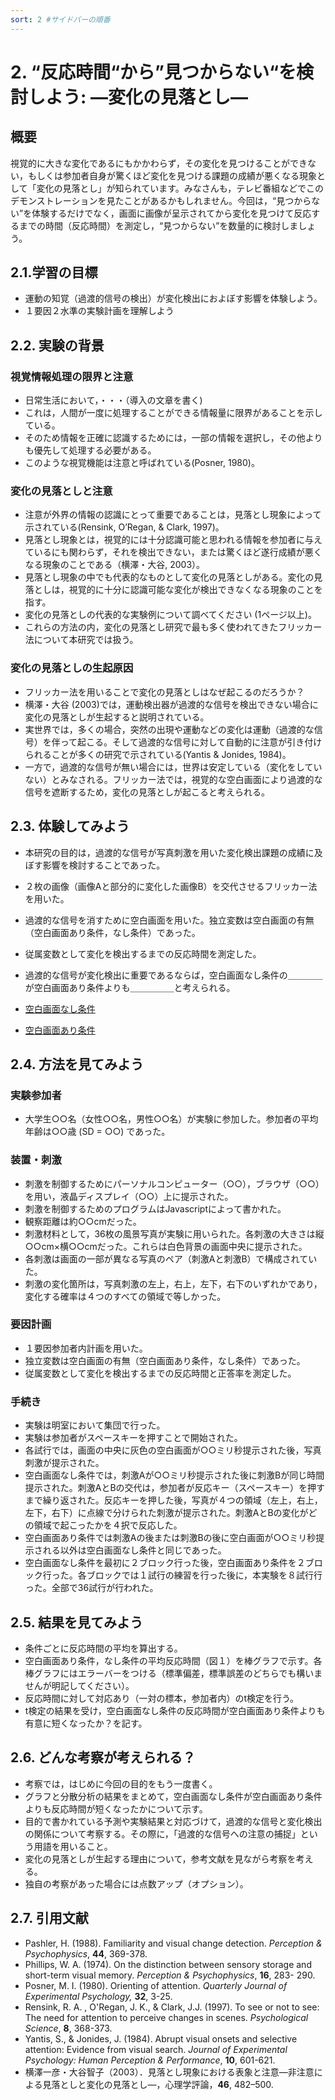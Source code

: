 ```yaml
---
sort: 2 #サイドバーの順番
---
```

# 2. “反応時間“から”見つからない“を検討しよう: ―変化の見落とし―

## **概要**
視覚的に大きな変化であるにもかかわらず，その変化を見つけることができない，もしくは参加者自身が驚くほど変化を見つける課題の成績が悪くなる現象として「変化の見落とし」が知られています。みなさんも，テレビ番組などでこのデモンストレーションを見たことがあるかもしれません。今回は，“見つからない”を体験するだけでなく，画面に画像が呈示されてから変化を見つけて反応するまでの時間（反応時間）を測定し，“見つからない”を数量的に検討しましょう。
## **2.1.学習の目標**

- 運動の知覚（過渡的信号の検出）が変化検出におよぼす影響を体験しよう。
- １要因２水準の実験計画を理解しよう

## **2.2. 実験の背景**

### **視覚情報処理の限界と注意**

- 日常生活において，・・・（導入の文章を書く)
- これは，人間が一度に処理することができる情報量に限界があることを示している。
- そのため情報を正確に認識するためには，一部の情報を選択し，その他よりも優先して処理する必要がある。
- このような視覚機能は注意と呼ばれている(Posner, 1980)。

### **変化の見落としと注意**

- 注意が外界の情報の認識にとって重要であることは，見落とし現象によって示されている(Rensink, O’Regan, & Clark, 1997)。
- 見落とし現象とは，視覚的には十分認識可能と思われる情報を参加者に与えているにも関わらず，それを検出できない，または驚くほど遂行成績が悪くなる現象のことである（横澤・大谷, 2003）。
- 見落とし現象の中でも代表的なものとして変化の見落としがある。変化の見落としは，視覚的に十分に認識可能な変化が検出できなくなる現象のことを指す。
- 変化の見落としの代表的な実験例について調べてください (1ページ以上)。
- これらの方法の内，変化の見落とし研究で最も多く使われてきたフリッカー法について本研究では扱う。

### **変化の見落としの生起原因**

- フリッカー法を用いることで変化の見落としはなぜ起こるのだろうか？
- 横澤・大谷 (2003)では，運動検出器が過渡的な信号を検出できない場合に変化の見落としが生起すると説明されている。
- 実世界では，多くの場合，突然の出現や運動などの変化は運動（過渡的な信号）を伴って起こる。そして過渡的な信号に対して自動的に注意が引き付けられることが多くの研究で示されている(Yantis & Jonides, 1984)。
- 一方で，過渡的な信号が無い場合には，世界は安定している（変化をしていない）とみなされる。フリッカー法では，視覚的な空白画面により過渡的な信号を遮断するため，変化の見落としが起こると考えられる。

## **2.3. 体験してみよう**

- 本研究の目的は，過渡的な信号が写真刺激を用いた変化検出課題の成績に及ぼす影響を検討することであった。
- ２枚の画像（画像Aと部分的に変化した画像B）を交代させるフリッカー法を用いた。
- 過渡的な信号を消すために空白画面を用いた。独立変数は空白画面の有無（空白画面あり条件，なし条件）であった。
- 従属変数として変化を検出するまでの反応時間を測定した。
- 過渡的な信号が変化検出に重要であるならば，空白画面なし条件の＿＿＿＿が空白画面あり条件よりも＿＿＿＿＿と考えられる。

- <a href="./image/noblank.gif" target="_blank">空白画面なし条件</a>
- <a href="./image/blank.gif" target="_blank">空白画面あり条件</a>


## **2.4. 方法を見てみよう**

### **実験参加者**

- 大学生○○名（女性○○名，男性○○名）が実験に参加した。参加者の平均年齢は○○歳 (SD = ○○) であった。

### **装置・刺激**

- 刺激を制御するためにパーソナルコンピューター（○○），ブラウザ（○○）を用い，液晶ディスプレイ（○○）上に提示された。
- 刺激を制御するためのプログラムはJavascriptによって書かれた。
- 観察距離は約○○cmだった。
- 刺激材料として，36枚の風景写真が実験に用いられた。各刺激の大きさは縦○○cm×横○○cmだった。これらは白色背景の画面中央に提示された。
- 各刺激は画面の一部が異なる写真のペア（刺激Aと刺激B）で構成されていた。
- 刺激の変化箇所は，写真刺激の左上，右上，左下，右下のいずれかであり，変化する確率は４つのすべての領域で等しかった。

### **要因計画**

- １要因参加者内計画を用いた。
- 独立変数は空白画面の有無（空白画面あり条件，なし条件）であった。
- 従属変数として変化を検出するまでの反応時間と正答率を測定した。

### **手続き**

- 実験は明室において集団で行った。
- 実験は参加者がスペースキーを押すことで開始された。
- 各試行では，画面の中央に灰色の空白画面が○○ミリ秒提示された後，写真刺激が提示された。
- 空白画面なし条件では，刺激Aが○○ミリ秒提示された後に刺激Bが同じ時間提示された。刺激AとBの交代は，参加者が反応キー（スペースキー）を押すまで繰り返された。反応キーを押した後，写真が４つの領域（左上，右上，左下，右下）に点線で分けられた刺激が提示された。刺激AとBの変化がどの領域で起こったかを４択で反応した。
- 空白画面あり条件では刺激Aの後または刺激Bの後に空白画面が○○ミリ秒提示される以外は空白画面なし条件と同じであった。
- 空白画面なし条件を最初に２ブロック行った後，空白画面あり条件を２ブロック行った。各ブロックでは１試行の練習を行った後に，本実験を８試行行った。全部で36試行が行われた。

## **2.5. 結果を見てみよう**

- 条件ごとに反応時間の平均を算出する。
- 空白画面あり条件，なし条件の平均反応時間（図１）を棒グラフで示す。各棒グラフにはエラーバーをつける（標準偏差，標準誤差のどちらでも構いませんが明記してください）。
- 反応時間に対して対応あり（一対の標本，参加者内）のt検定を行う。
- t検定の結果を受け，空白画面なし条件の反応時間が空白画面あり条件よりも有意に短くなったか？を記す。

## **2.6. どんな考察が考えられる？** 

- 考察では，はじめに今回の目的をもう一度書く。
- グラフと分散分析の結果をまとめて，空白画面なし条件が空白画面あり条件よりも反応時間が短くなったかについて示す。
- 目的で書かれている予測や実験結果と対応づけて，過渡的な信号と変化検出の関係について考察する。その際に，「過渡的な信号への注意の捕捉」という用語を用いること。
- 変化の見落としが生起する理由について，参考文献を見ながら考察を考える。
- 独自の考察があった場合には点数アップ（オプション）。

## **2.7. 引用文献**

- Pashler, H. (1988). Familiarity and visual change detection. *Perception & Psychophysics*, **44**, 369-378.
- Phillips, W. A. (1974). On the distinction between sensory storage and short-term visual memory. *Perception & Psychophysics*, **16**, 283- 290.
- Posner, M. I. (1980). Orienting of attention. *Quarterly Journal of Experimental Psychology,* **32**, 3-25.
- Rensink, R. A. , O'Regan, J. K., & Clark, J.J. (1997). To see or not to see: The need for attention to perceive changes in scenes. *Psychological Science*, **8**, 368-373.
- Yantis, S., & Jonides, J. (1984). Abrupt visual onsets and selective attention: Evidence from visual search. *Journal of Experimental Psychology: Human Perception & Performance*, **10**, 601-621.
- 横澤一彦・大谷智子（2003）．見落とし現象における表象と注意―非注意による見落としと変化の見落とし―，心理学評論，**46**, 482–500.